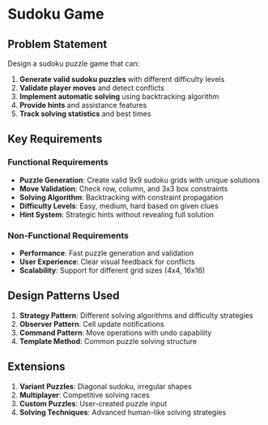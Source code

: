 # Sudoku Game

## Problem Statement

Design a sudoku puzzle game that can:

1. **Generate valid sudoku puzzles** with different difficulty levels
2. **Validate player moves** and detect conflicts
3. **Implement automatic solving** using backtracking algorithm
4. **Provide hints** and assistance features
5. **Track solving statistics** and best times

## Key Requirements

### Functional Requirements
- **Puzzle Generation**: Create valid 9x9 sudoku grids with unique solutions
- **Move Validation**: Check row, column, and 3x3 box constraints
- **Solving Algorithm**: Backtracking with constraint propagation
- **Difficulty Levels**: Easy, medium, hard based on given clues
- **Hint System**: Strategic hints without revealing full solution

### Non-Functional Requirements
- **Performance**: Fast puzzle generation and validation
- **User Experience**: Clear visual feedback for conflicts
- **Scalability**: Support for different grid sizes (4x4, 16x16)

## Design Patterns Used

1. **Strategy Pattern**: Different solving algorithms and difficulty strategies
2. **Observer Pattern**: Cell update notifications
3. **Command Pattern**: Move operations with undo capability
4. **Template Method**: Common puzzle solving structure

## Extensions

1. **Variant Puzzles**: Diagonal sudoku, irregular shapes
2. **Multiplayer**: Competitive solving races
3. **Custom Puzzles**: User-created puzzle input
4. **Solving Techniques**: Advanced human-like solving strategies